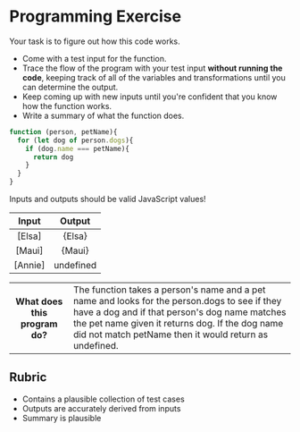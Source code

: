 # Programming Exercise

Your task is to figure out how this code works.

* Come with a test input for the function.
* Trace the flow of the program with your test input **without running the code**, keeping track of all of the variables and transformations until you can determine the output.
* Keep coming up with new inputs until you're confident that you know how the function works.
* Write a summary of what the function does.

```js
function (person, petName){
  for (let dog of person.dogs){
    if (dog.name === petName){
      return dog
    }
  }
}
```

Inputs and outputs should be valid JavaScript values!

| Input | Output |
| :---: | :---: |
|[Elsa] | {Elsa} |  
|[Maui] | {Maui} |  
|[Annie] | undefined | 

<table>
  <tr>
    <th>What does this program do?</th>
    <td>The function takes a person's name and a pet name and looks for the person.dogs to see if they have a dog and if that person's dog name matches the pet name given it returns dog. If the dog name did not match petName then it would return as undefined.
</td>
  </tr>
</table>

## Rubric

* Contains a plausible collection of test cases
* Outputs are accurately derived from inputs
* Summary is plausible

